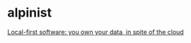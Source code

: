# alpinist

[Local-first software: you own your data, in spite of the cloud](https://blog.acolyer.org/2019/11/20/local-first-software/)
